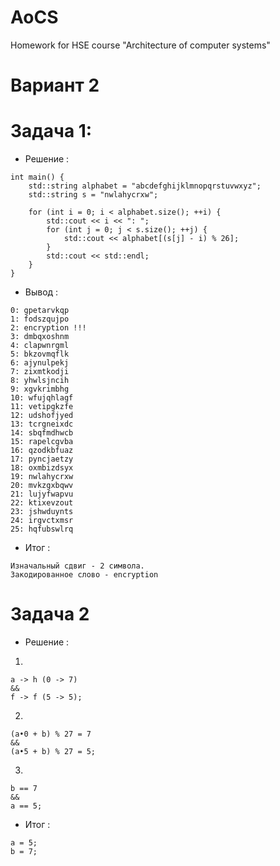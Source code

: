 # AoCS
Homework for HSE course "Architecture of computer systems"
# Вариант 2

# Задача 1:

* Решение :
```
int main() {
    std::string alphabet = "abcdefghijklmnopqrstuvwxyz";
    std::string s = "nwlahycrxw";

    for (int i = 0; i < alphabet.size(); ++i) {
        std::cout << i << ": ";
        for (int j = 0; j < s.size(); ++j) {
            std::cout << alphabet[(s[j] - i) % 26];
        }
        std::cout << std::endl;
    }
}
```
* Вывод :
```
0: gpetarvkqp
1: fodszqujpo
2: encryption !!!
3: dmbqxoshnm
4: clapwnrgml
5: bkzovmqflk
6: ajynulpekj
7: zixmtkodji
8: yhwlsjncih
9: xgvkrimbhg
10: wfujqhlagf
11: vetipgkzfe
12: udshofjyed
13: tcrgneixdc
14: sbqfmdhwcb
15: rapelcgvba
16: qzodkbfuaz
17: pyncjaetzy
18: oxmbizdsyx
19: nwlahycrxw
20: mvkzgxbqwv
21: lujyfwapvu
22: ktixevzout
23: jshwduynts
24: irgvctxmsr
25: hqfubswlrq
```
* Итог :
```
Изначальный сдвиг - 2 символа.
Закодированное слово - encryption
```

# Задача 2

* Решение :
1) 
```
a -> h (0 -> 7)
&& 
f -> f (5 -> 5);
```
2)
```
(a•0 + b) % 27 = 7 
&&
(a•5 + b) % 27 = 5;
```
3)
```
b == 7
&&
a == 5;
```
* Итог :
```
a = 5;
b = 7;
```
